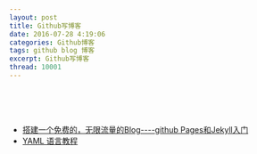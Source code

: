 ```yaml
---
layout: post
title: Github写博客
date: 2016-07-28 4:19:06
categories: Github博客
tags: github blog 博客
excerpt: Github写博客
thread: 10001
---
```


<br>
<br>
<br>

* [搭建一个免费的，无限流量的Blog----github Pages和Jekyll入门](http://www.ruanyifeng.com/blog/2012/08/blogging_with_jekyll.html)
* [YAML 语言教程](http://www.ruanyifeng.com/blog/2016/07/yaml.html)
